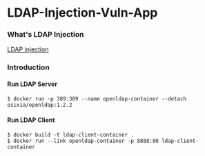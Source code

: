 # LDAP-Injection-Vuln-App
### What's LDAP Injection
[LDAP injection](https://en.wikipedia.org/wiki/LDAP_injection)

### Introduction
#### Run LDAP Server
```
$ docker run -p 389:389 --name openldap-container --detach osixia/openldap:1.2.2
```

#### Run LDAP Client
```
$ docker build -t ldap-client-container .
$ docker run --link openldap-container -p 8888:80 ldap-client-container
```
